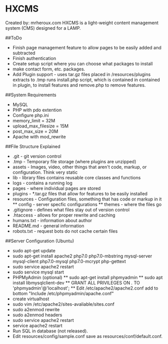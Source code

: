 # HXCMS
Created by: mrheroux.com
HXCMS is a light-weight content management system (CMS) designed for a LAMP.

##ToDo
* Finish page management feature to allow pages to be easily added and subtracted
* Finish authentication
* Create setup script where you can choose what packages to install
* make contact form, etc. packages.
* Add Plugin support - uses tar.gz files placed in /resources/plugins extracts to .tmp runs install.php script, which is contained in contained in plugin, to install features and remove.php to remove features.

##System Requirements
* MySQL
* PHP with pdo extention
* Configure php.ini
 * memory_limit = 32M
 * upload_max_filesize = 15M
 * post_max_size = 20M
 * Apache with mod_rewrite

##File Structure Explained
* .git - git version control
* .tmp - Temporary file storage (where plugins are unzipped)
* assets - Images, video, other things that aren't code, markup, or configuration. Think very static
* lib - library files contains reusable core classes and functions
* logs - contains a running log
* pages - where individual pages are stored
* plugins - *.tar.gz files that allow for features to be easily installed
* resources - Configuration files, something that has code or markup in it
** config - server specfic configurations
** themes - where the files go
* .gitignore - defines what files stay out of version control
* .htaccess - allows for proper rewrite and caching
* humans.txt - information about author
* README.md - general information
* robots.txt - request bots do not cache certain files

##Server Configuration (Ubuntu)
* sudo apt-get update
* sudo apt-get install apache2 php7.0 php7.0-mbstring mysql-server mysql-client php7.0-mysql php7.0-mcrypt php-gettext
* sudo service apache2 restart
* sudo service mysql start
* PHPMyAdmin (optional)
** sudo apt-get install phpmyadmin
** sudo apt install libmysqlclient-dev
** GRANT ALL PRIVILEGES ON *.* TO 'phpmyadmin'@'localhost';
** Edit /etc/apache2/apache2.conf add to bottom "Include /etc/phpmyadmin/apache.conf"
* create virtualhost
* sudo vim /etc/apache2/sites-avaliable/sites.conf
* sudo a2enmod rewrite
* sudo a2enmod headers
* sudo service apache2 restart
* service apache2 restart
* Run SQL in database (not released).
* Edit resources/config/sample.conf save as resources/conf/default.conf.